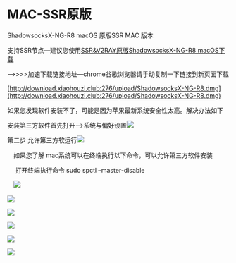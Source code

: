 # MAC-SSR原版

ShadowsocksX-NG-R8 macOS 原版SSR MAC 版本

支持SSR节点—建议您使用[SSR&V2RAY原版](https://www.shenlejiang.xyz/?docs=%e5%b0%8f%e7%8c%b4%e5%ad%90%e6%95%99%e7%a8%8b/macos-%e8%8b%b9%e6%9e%9c%e7%94%b5%e8%84%91/mac-ssrv2ray%e5%8e%9f%e7%89%88)[ShadowsocksX-NG-R8 macOS下载](https://www.shenlejiang.xyz/upload/ShadowsocksX-NG-R8.dmg)

—-&gt;&gt;&gt;&gt;加速下载链接地址—chrome谷歌浏览器请手动复制一下链接到新页面下载

[http://download.xiaohouzi.club:276/upload/ShadowsocksX-NG-R8.dmg](http://download.xiaohouzi.club:276/upload/ShadowsocksX-NG-R8.dmg)

如果您发现软件安装不了，可能是因为苹果最新系统安全性太高。解决办法如下

安装第三方软件首先打开–&gt;系统与偏好设置![](https://www.shenlejiang.xyz/wp-content/uploads/2020/07/%E6%88%AA%E5%B1%8F2020-07-10-%E4%B8%8B%E5%8D%8811.33.10-1024x847.png)

第二步 允许第三方软运行![](https://www.shenlejiang.xyz/wp-content/uploads/2020/07/%E6%88%AA%E5%B1%8F2020-07-10-%E4%B8%8B%E5%8D%8811.29.58-1024x898.png)

　如果您了解 mac系统可以在终端执行以下命令，可以允许第三方软件安装

　 打开终端执行命令 sudo spctl –master-disable

　![](https://www.shenlejiang.xyz/wp-content/uploads/2020/04/c_mac_1.jpg)

![](https://www.shenlejiang.xyz/wp-content/uploads/2020/04/c_mac_2.jpg)

![](https://www.shenlejiang.xyz/wp-content/uploads/2020/04/c_mac_3.jpg)

![](https://www.shenlejiang.xyz/wp-content/uploads/2020/04/c_mac_4-1.png)

![](https://www.shenlejiang.xyz/wp-content/uploads/2020/04/c_mac_5.png)

![](https://www.shenlejiang.xyz/wp-content/uploads/2020/04/c_mac_6-1024x470.jpg)

